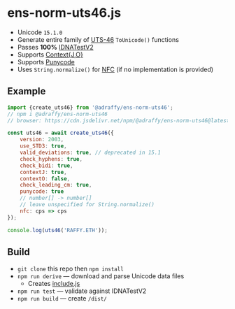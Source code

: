 #  ens-norm-uts46.js

* Unicode `15.1.0`
* Generate entire family of [UTS-46](https://unicode.org/reports/tr46/) `ToUnicode()` functions
* Passes **100%** [IDNATestV2](https://unicode.org/reports/tr46/#Conformance_Testing)
* Supports [Context{J,O}](https://datatracker.ietf.org/doc/html/rfc5892#appendix-A)
* Supports [Punycode](https://github.com/adraffy/punycode.js)
* Uses `String.normalize()` for [NFC](https://unicode.org/reports/tr15/) (if no implementation is provided)

## Example

```Javascript
import {create_uts46} from '@adraffy/ens-norm-uts46';
// npm i @adraffy/ens-norm-uts46
// browser: https://cdn.jsdelivr.net/npm/@adraffy/ens-norm-uts46@latest/dist/index.min.js

const uts46 = await create_uts46({
	version: 2003,
	use_STD3: true,
	valid_deviations: true, // deprecated in 15.1
	check_hyphens: true,
	check_bidi: true,
	contextJ: true,
	contextO: false,
	check_leading_cm: true,
	punycode: true
	// number[] -> number[]
	// leave unspecified for String.normalize()
	nfc: cps => cps 
});

console.log(uts46('RAFFY.ETH'));
```

## Build

* `git clone` this repo then `npm install`
* `npm run derive` — download and parse Unicode data files
	* Creates [include.js](./src/include.js)
* `npm run test` — validate against IDNATestV2
* `npm run build` — create `/dist/`
